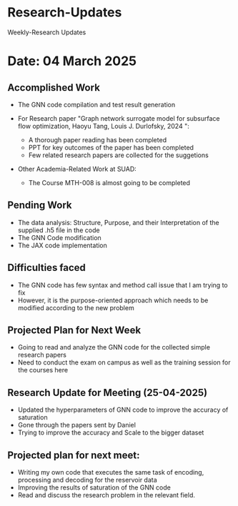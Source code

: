 # Research-Updates
Weekly-Research Updates

# Date: 04 March 2025

## Accomplished Work

- The GNN code compilation and test result generation
- For Research paper "Graph network surrogate model for subsurface flow optimization, Haoyu Tang, Louis J. Durlofsky, 2024 ":
  - A thorough paper reading has been completed
  - PPT for key outcomes of the paper has been completed
  - Few related research papers are collected for the suggetions
 
- Other Academia-Related Work at SUAD:
    - The Course MTH-008 is almost going to be completed
  
## Pending Work

- The data analysis: Structure, Purpose, and their Interpretation of the supplied .h5 file in the code
- The GNN Code modification
- The JAX code implementation

## Difficulties faced 
- The GNN code has few syntax and method call issue that I am trying to fix
- However, it is the purpose-oriented approach which needs to be modified according to the new problem 

## Projected Plan for Next Week

- Going to read and analyze the GNN code for the collected simple research papers
- Need to conduct the exam on campus as well as the training session for the courses here



## Research Update for Meeting (25-04-2025)

- Updated the hyperparameters of GNN code to improve the accuracy of saturation
- Gone through the papers sent by Daniel
- Trying to improve the accuracy and Scale to the bigger dataset

## Projected plan for next meet:
- Writing my own code that executes the same task of encoding, processing and decoding for the reservoir data
- Improving the results of saturation of the GNN code
- Read and discuss the research problem in the relevant field.


